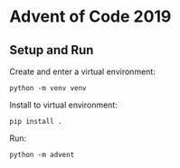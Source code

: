 # Advent of Code 2019

## Setup and Run

Create and enter a virtual environment:

    python -m venv venv

Install to virtual environment:

    pip install .

Run:

    python -m advent